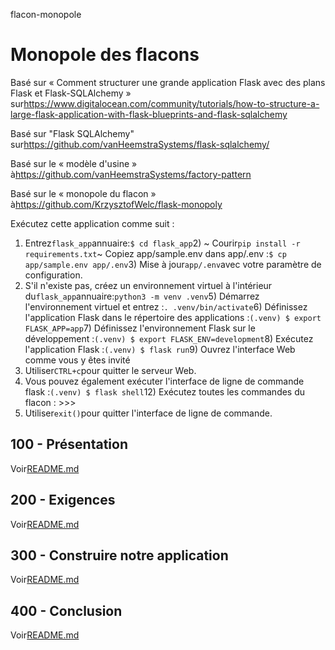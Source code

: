 flacon-monopole

# Monopole des flacons

Basé sur « Comment structurer une grande application Flask avec des plans Flask et Flask-SQLAlchemy » sur<https://www.digitalocean.com/community/tutorials/how-to-structure-a-large-flask-application-with-flask-blueprints-and-flask-sqlalchemy>

Basé sur "Flask SQLAlchemy" sur<https://github.com/vanHeemstraSystems/flask-sqlalchemy/>

Basé sur le « modèle d'usine » à<https://github.com/vanHeemstraSystems/factory-pattern>

Basé sur le « monopole du flacon » à<https://github.com/KrzysztofWelc/flask-monopoly>

Exécutez cette application comme suit :

1) Entrez`flask_app`annuaire:`$ cd flask_app`2) ~ Courir`pip install -r requirements.txt`~ Copiez app/sample.env dans app/.env :`$ cp app/sample.env app/.env`3) Mise à jour`app/.env`avec votre paramètre de configuration.
4) S'il n'existe pas, créez un environnement virtuel à l'intérieur du`flask_app`annuaire:`python3 -m venv .venv`5) Démarrez l'environnement virtuel et entrez :`. .venv/bin/activate`6) Définissez l'application Flask dans le répertoire des applications :`(.venv) $ export FLASK_APP=app`7) Définissez l'environnement Flask sur le développement :`(.venv) $ export FLASK_ENV=development`8) Exécutez l'application Flask :`(.venv) $ flask run`9) Ouvrez l'interface Web comme vous y êtes invité
10) Utiliser`CTRL+c`pour quitter le serveur Web.
11) Vous pouvez également exécuter l'interface de ligne de commande flask :`(.venv) $ flask shell`12) Exécutez toutes les commandes du flacon : >>>
13) Utiliser`exit()`pour quitter l'interface de ligne de commande.

## 100 - Présentation

Voir[README.md](./100/README.md)

## 200 - Exigences

Voir[README.md](./200/README.md)

## 300 - Construire notre application

Voir[README.md](./300/README.md)

## 400 - Conclusion

Voir[README.md](./400/README.md)
